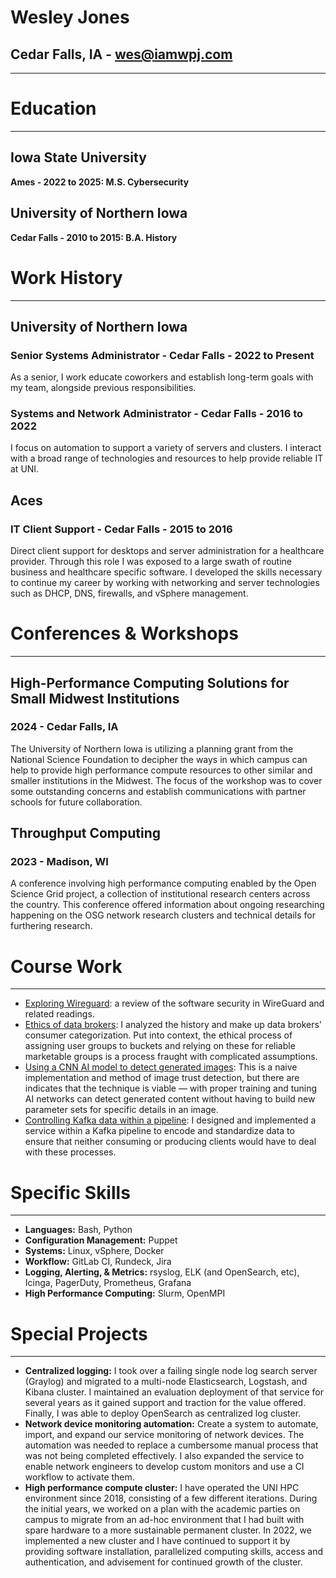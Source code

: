 # Wesley Jones

## Cedar Falls, IA - <wes@iamwpj.com>

------------------------------------------------------------------------

# Education

------------------------------------------------------------------------

## Iowa State University

**Ames - 2022 to 2025: M.S. Cybersecurity**

## University of Northern Iowa

**Cedar Falls - 2010 to 2015: B.A. History**

# Work History

------------------------------------------------------------------------

## University of Northern Iowa

### Senior Systems Administrator - Cedar Falls - 2022 to Present

As a senior, I work educate coworkers and establish long-term goals with
my team, alongside previous responsibilities.

### Systems and Network Administrator - Cedar Falls - 2016 to 2022

I focus on automation to support a variety of servers and clusters. I
interact with a broad range of technologies and resources to help
provide reliable IT at UNI.

## Aces

### IT Client Support - Cedar Falls - 2015 to 2016

Direct client support for desktops and server administration for a
healthcare provider. Through this role I was exposed to a large swath of
routine business and healthcare specific software. I developed the
skills necessary to continue my career by working with networking and
server technologies such as DHCP, DNS, firewalls, and vSphere
management.

# Conferences & Workshops

------------------------------------------------------------------------

## High-Performance Computing Solutions for Small Midwest Institutions

### 2024 - Cedar Falls, IA

The University of Northern Iowa is utilizing a planning grant from the
National Science Foundation to decipher the ways in which campus can
help to provide high performance compute resources to other similar and
smaller institutions in the Midwest. The focus of the workshop was to
cover some outstanding concerns and establish communications with
partner schools for future collaboration.

## Throughput Computing

### 2023 - Madison, WI

A conference involving high performance computing enabled by the Open
Science Grid project, a collection of institutional research centers
across the country. This conference offered information about ongoing
researching happening on the OSG network research clusters and technical
details for furthering research.

# Course Work

------------------------------------------------------------------------

- [Exploring
  Wireguard](https://github.com/iamwpj/iamwpj/blob/main/papers/WireGuard:%20Trusting%20Network%20Layer%20Authentication%20in%20a%20New%20Protocol.pdf):
  a review of the software security in WireGuard and related readings.
- [Ethics of data
  brokers](https://github.com/iamwpj/iamwpj/blob/main/papers/They%20Only%20Want%20You%20For%20Your%20Data.pdf):
  I analyzed the history and make up data brokers' consumer
  categorization. Put into context, the ethical process of assigning
  user groups to buckets and relying on these for reliable marketable
  groups is a process fraught with complicated assumptions.
- [Using a CNN AI model to detect generated
  images](https://github.com/iamwpj/iamwpj/blob/main/papers/A%20Naive%20CNN%20Application%20to%20AI%20Generated%20Image%20Detection.pdf):
  This is a naive implementation and method of image trust detection,
  but there are indicates that the technique is viable — with proper
  training and tuning AI networks can detect generated content without
  having to build new parameter sets for specific details in an image.
- [Controlling Kafka data within a
  pipeline](https://github.com/iamwpj/iamwpj/blob/main/papers/Standardizing%20Data%20For%20Kafka%20Consumers.pdf):
  I designed and implemented a service within a Kafka pipeline to encode
  and standardize data to ensure that neither consuming or producing
  clients would have to deal with these processes.

# Specific Skills

------------------------------------------------------------------------

- **Languages:** Bash, Python
- **Configuration Management:** Puppet
- **Systems:** Linux, vSphere, Docker
- **Workflow:** GitLab CI, Rundeck, Jira
- **Logging, Alerting, & Metrics:** rsyslog, ELK (and OpenSearch, etc),
  Icinga, PagerDuty, Prometheus, Grafana
- **High Performance Computing:** Slurm, OpenMPI

# Special Projects

------------------------------------------------------------------------

- **Centralized logging:** I took over a failing single node log search
  server (Graylog) and migrated to a multi-node Elasticsearch, Logstash,
  and Kibana cluster. I maintained an evaluation deployment of that
  service for several years as it gained support and traction for the
  value offered. Finally, I was able to deploy OpenSearch as centralized
  log cluster.
- **Network device monitoring automation:** Create a system to automate,
  import, and expand our service monitoring of network devices. The
  automation was needed to replace a cumbersome manual process that was
  not being completed effectively. I also expanded the service to enable
  network engineers to develop custom monitors and use a CI workflow to
  activate them.
- **High performance compute cluster:** I have operated the UNI HPC
  environment since 2018, consisting of a few different iterations.
  During the initial years, we worked on a plan with the academic
  parties on campus to migrate from an ad-hoc environment that I had
  built with spare hardware to a more sustainable permanent cluster. In
  2022, we implemented a new cluster and I have continued to support it
  by providing software installation, parallelized computing skills,
  access and authentication, and advisement for continued growth of the
  cluster.
